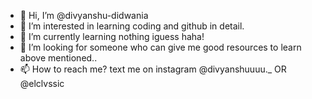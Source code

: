 - 👋 Hi, I’m @divyanshu-didwania
- 👀 I’m interested in learning coding and github in detail.
- 🌱 I’m currently learning nothing iguess haha!
- 💞️ I’m looking for someone who can give me good resources to learn above mentioned..
- 📫 How to reach me? text me on instagram @divyanshuuuu._ OR @elclvssic

<!---
divyanshu-didwania/divyanshu-didwania is a ✨ special ✨ repository because its `README.md` (this file) appears on your GitHub profile.
You can click the Preview link to take a look at your changes.
--->

